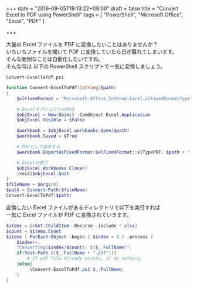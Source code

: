 +++
date = "2016-09-05T19:13:22+09:00"
draft = false
title = "Convert Excel to PDF using PowerShell"
tags = [
    "PowerShell",
    "Microsoft Office",
    "Excel",
    "PDF"
]

+++

大量の Excel ファイルを PDF に変換したいことはありませんか？<br>
いちいちファイルを開いて PDF に変換していたら日が暮れてしまいます。<br>
そんな面倒なことは自動化したいですね。<br>
そんな時は 以下の PowerShell スクリプトで一気に変換しましょう。

`Convert-ExcelToPdf.ps1`
```PowerShell
function Convert-ExcelToPdf([string]$path)
{
    $xlFixedFormat = "Microsoft.Office.Interop.Excel.xlFixedFormatType" -as [type]

    # Excelオブジェクトの作成
    $objExcel = New-Object -ComObject Excel.Application
    $objExcel.Visible = $False

    $workbook = $objExcel.workbooks.Open($path)
    $workbook.Saved = $True

    # PDFとして保存する
    $workbook.ExportAsFixedFormat($xlFixedFormat::xlTypePDF, $path + ".pdf")

    # Excelの終了
    $objExcel.Workbooks.Close()
    [void]$objExcel.Quit
}
$fileName = $Args[0]
$path = Convert-Path($fileName)
Convert-ExcelToPdf($path)
```

変換したい Excel ファイルがあるディレクトリで以下を実行すれば<br>
一気に Excel ファイルが PDF に変換されていきます。

```PowerShell
$items = @(Get-ChildItem -Recurse -include *.xlsx)
$count = $items.Count
$items | ForEach-Object -begin { $index = 0 } -process {
	$index++;
	"Converting($index/$count): $($_.FullName)";
	if(Test-Path $($_.FullName + ".pdf")){
		# If pdf file Already exists, it do nothing.
	}else{
		.\Convert-ExcelToPdf.ps1 $_.FullName;
	}
}
```